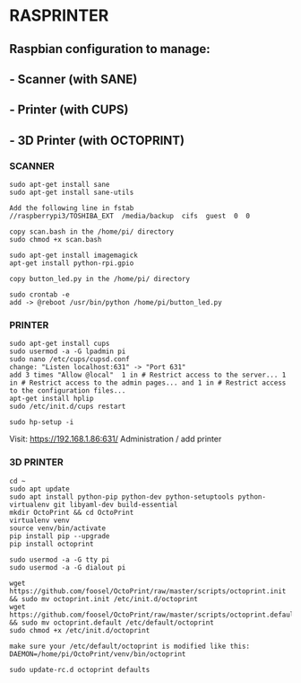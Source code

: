 # RASPRINTER

## Raspbian configuration to manage:
## - Scanner (with SANE)
## - Printer (with CUPS)
## - 3D Printer (with OCTOPRINT)


### SCANNER
```
sudo apt-get install sane
sudo apt-get install sane-utils

Add the following line in fstab
//raspberrypi3/TOSHIBA_EXT  /media/backup  cifs  guest  0  0

copy scan.bash in the /home/pi/ directory
sudo chmod +x scan.bash

sudo apt-get install imagemagick
apt-get install python-rpi.gpio

copy button_led.py in the /home/pi/ directory

sudo crontab -e
add -> @reboot /usr/bin/python /home/pi/button_led.py
```



### PRINTER

```
sudo apt-get install cups
sudo usermod -a -G lpadmin pi
sudo nano /etc/cups/cupsd.conf
change: "Listen localhost:631" -> "Port 631"
add 3 times "Allow @local"  1 in # Restrict access to the server... 1 in # Restrict access to the admin pages... and 1 in # Restrict access to the configuration files...
apt-get install hplip
sudo /etc/init.d/cups restart

sudo hp-setup -i
```

Visit: https://192.168.1.86:631/   Administration  / add printer


### 3D PRINTER

```
cd ~
sudo apt update
sudo apt install python-pip python-dev python-setuptools python-virtualenv git libyaml-dev build-essential
mkdir OctoPrint && cd OctoPrint
virtualenv venv
source venv/bin/activate
pip install pip --upgrade
pip install octoprint

sudo usermod -a -G tty pi
sudo usermod -a -G dialout pi

wget https://github.com/foosel/OctoPrint/raw/master/scripts/octoprint.init && sudo mv octoprint.init /etc/init.d/octoprint
wget https://github.com/foosel/OctoPrint/raw/master/scripts/octoprint.default && sudo mv octoprint.default /etc/default/octoprint
sudo chmod +x /etc/init.d/octoprint

make sure your /etc/default/octoprint is modified like this:
DAEMON=/home/pi/OctoPrint/venv/bin/octoprint

sudo update-rc.d octoprint defaults
```




